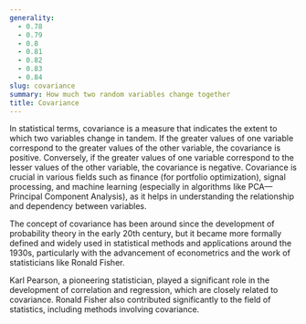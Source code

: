 ```yaml
---
generality:
  - 0.78
  - 0.79
  - 0.8
  - 0.81
  - 0.82
  - 0.83
  - 0.84
slug: covariance
summary: How much two random variables change together
title: Covariance
---
```


In statistical terms, covariance is a measure that indicates the extent to which two variables change in tandem. If the greater values of one variable correspond to the greater values of the other variable, the covariance is positive. Conversely, if the greater values of one variable correspond to the lesser values of the other variable, the covariance is negative. Covariance is crucial in various fields such as finance (for portfolio optimization), signal processing, and machine learning (especially in algorithms like PCA—Principal Component Analysis), as it helps in understanding the relationship and dependency between variables.

The concept of covariance has been around since the development of probability theory in the early 20th century, but it became more formally defined and widely used in statistical methods and applications around the 1930s, particularly with the advancement of econometrics and the work of statisticians like Ronald Fisher.

Karl Pearson, a pioneering statistician, played a significant role in the development of correlation and regression, which are closely related to covariance. Ronald Fisher also contributed significantly to the field of statistics, including methods involving covariance.
